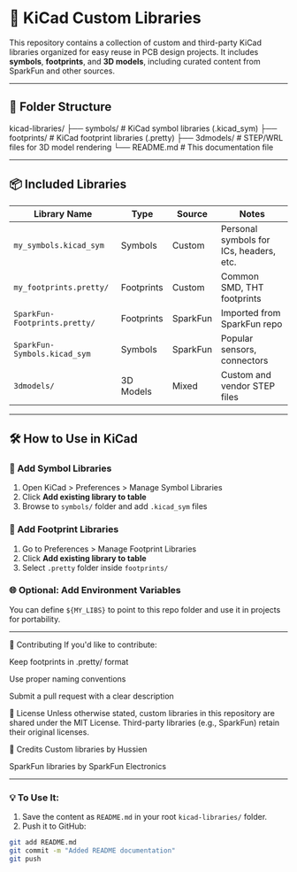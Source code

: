 # 🧰 KiCad Custom Libraries

This repository contains a collection of custom and third-party KiCad libraries organized for easy reuse in PCB design projects. It includes **symbols**, **footprints**, and **3D models**, including curated content from SparkFun and other sources.

---

## 📁 Folder Structure

kicad-libraries/
├── symbols/ # KiCad symbol libraries (.kicad_sym)
├── footprints/ # KiCad footprint libraries (.pretty)
├── 3dmodels/ # STEP/WRL files for 3D model rendering
└── README.md # This documentation file


---

## 📦 Included Libraries

| Library Name               | Type        | Source       | Notes                          |
|----------------------------|-------------|--------------|--------------------------------|
| `my_symbols.kicad_sym`     | Symbols     | Custom       | Personal symbols for ICs, headers, etc. |
| `my_footprints.pretty/`    | Footprints  | Custom       | Common SMD, THT footprints     |
| `SparkFun-Footprints.pretty/` | Footprints  | SparkFun     | Imported from SparkFun repo    |
| `SparkFun-Symbols.kicad_sym` | Symbols     | SparkFun     | Popular sensors, connectors    |
| `3dmodels/`                | 3D Models   | Mixed        | Custom and vendor STEP files   |

---

## 🛠 How to Use in KiCad

### 🔗 Add Symbol Libraries
1. Open KiCad > Preferences > Manage Symbol Libraries
2. Click **Add existing library to table**
3. Browse to `symbols/` folder and add `.kicad_sym` files

### 🔗 Add Footprint Libraries
1. Go to Preferences > Manage Footprint Libraries
2. Click **Add existing library to table**
3. Select `.pretty` folder inside `footprints/`

### 🌐 Optional: Add Environment Variables
You can define `${MY_LIBS}` to point to this repo folder and use it in projects for portability.

---


🤝 Contributing
If you'd like to contribute:

Keep footprints in .pretty/ format

Use proper naming conventions

Submit a pull request with a clear description

📜 License
Unless otherwise stated, custom libraries in this repository are shared under the MIT License. Third-party libraries (e.g., SparkFun) retain their original licenses.

🙌 Credits
Custom libraries by Hussien

SparkFun libraries by SparkFun Electronics


---

### 💡 To Use It:
1. Save the content as `README.md` in your root `kicad-libraries/` folder.
2. Push it to GitHub:
```bash
git add README.md
git commit -m "Added README documentation"
git push

